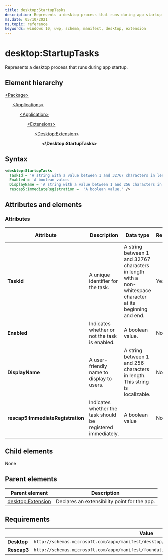 ```yaml
---
title: desktop:StartupTasks
description: Represents a desktop process that runs during app startup.
ms.date: 05/10/2021
ms.topic: reference
keywords: windows 10, uwp, schema, manifest, desktop, extension 
---
```


# desktop:StartupTasks

Represents a desktop process that runs during app startup.

## Element hierarchy

[\<Package\>](element-package.md)

&nbsp;&nbsp;&nbsp;&nbsp;&nbsp;&nbsp;[\<Applications\>](element-applications.md)

&nbsp;&nbsp;&nbsp;&nbsp;&nbsp;&nbsp;&nbsp;&nbsp;&nbsp;&nbsp;&nbsp;&nbsp;[\<Application\>](element-application.md)

&nbsp;&nbsp;&nbsp;&nbsp;&nbsp;&nbsp;&nbsp;&nbsp;&nbsp;&nbsp;&nbsp;&nbsp;&nbsp;&nbsp;&nbsp;&nbsp;&nbsp;&nbsp;[\<Extensions\>](element-1-extensions.md)

&nbsp;&nbsp;&nbsp;&nbsp;&nbsp;&nbsp;&nbsp;&nbsp;&nbsp;&nbsp;&nbsp;&nbsp;&nbsp;&nbsp;&nbsp;&nbsp;&nbsp;&nbsp;&nbsp;&nbsp;&nbsp;&nbsp;&nbsp;&nbsp;[\<Desktop:Extension\>](element-desktop-extension.md)

&nbsp;&nbsp;&nbsp;&nbsp;&nbsp;&nbsp;&nbsp;&nbsp;&nbsp;&nbsp;&nbsp;&nbsp;&nbsp;&nbsp;&nbsp;&nbsp;&nbsp;&nbsp;&nbsp;&nbsp;&nbsp;&nbsp;&nbsp;&nbsp;&nbsp;&nbsp;&nbsp;&nbsp;&nbsp;&nbsp;**<\Desktop:StartupTasks\>**

## Syntax

```xml
<desktop:StartupTasks
  TaskId = 'A string with a value between 1 and 32767 characters in length with a non-whitespace character at its beginning and end.'
  Enabled = 'A boolean value.'
  DisplayName = 'A string with a value between 1 and 256 characters in length. This string is localizable.'
  rescap5:ImmediateRegistration =  'A boolean value.' />
```

## Attributes and elements

### Attributes

| Attribute | Description | Data type | Required | Default value |
|-|-|-|-|-|
| **TaskId** | A unique identifier for the task. | A string between 1 and 32767 characters in length with a non-whitespace character at its beginning and end. | Yes |  |
| **Enabled** | Indicates whether or not the task is enabled. | A boolean value. | No |  |
| **DisplayName** | A user-friendly name to display to users. | A string between 1 and 256 characters in length. This string is localizable. | No |  |
| **rescap5:ImmediateRegistration** | Indicates whether the task should be registered immediately. | A boolean value | No |  |

## Child elements

None

## Parent elements

| Parent element | Description |
|-|-|
| [desktop:Extension](element-desktop-extension.md) | Declares an extensibility point for the app. |

## Requirements

|  | Value  |
|--|--|
| **Desktop** | `http://schemas.microsoft.com/appx/manifest/desktop/windows10` |
| **Rescap3** | `http://schemas.microsoft.com/appx/manifest/foundation/windows10/restrictedcapabilities/5`